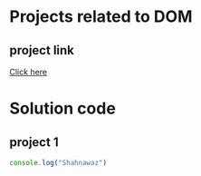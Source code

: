 # Projects related to DOM

## project link
[Click here](https://stackblitz.com/edit/dom-project-chaiaurcode?file=index.html)

# Solution code

## project 1
```javascript
console.log("Shahnawaz")

```